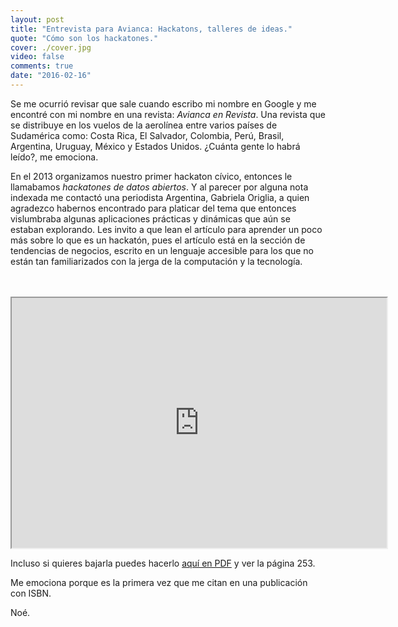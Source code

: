 ```yaml
---
layout: post
title: "Entrevista para Avianca: Hackatons, talleres de ideas."
quote: "Cómo son los hackatones."
cover: ./cover.jpg
video: false
comments: true
date: "2016-02-16"
---
```


Se me ocurrió revisar que sale cuando escribo mi nombre en Google y me encontré
con mi nombre en una revista: *Avianca en Revista*. Una revista que se distribuye
en los vuelos de la aerolínea entre varios países de Sudamérica como: Costa Rica,
El Salvador, Colombia, Perú, Brasil, Argentina, Uruguay, México y Estados Unidos.
¿Cuánta gente lo habrá leído?, me emociona.


En el 2013 organizamos nuestro primer hackaton cívico, entonces le llamabamos
*hackatones de datos abiertos*. Y al parecer por alguna nota indexada me contactó
una periodista Argentina, Gabriela Origlia, a quien agradezco habernos encontrado
para platicar del tema que entonces vislumbraba algunas aplicaciones prácticas
y dinámicas que aún se estaban explorando. Les invito a que lean el artículo para
aprender un poco más sobre lo que es un hackatón, pues el artículo está en la
sección de tendencias de negocios, escrito en un lenguaje accesible para los que no
están tan familiarizados con la jerga de la computación y la tecnología.

<br>
<br>
<iframe src="http://www.aviancaenrevista.com/ediciones/flips/Avianca_en_Revista_Ed_18/index.html#/254/" width="600" height="400""></iframe>

Incluso si quieres bajarla puedes hacerlo [aquí en PDF](http://www.aviancaenrevista.com/ediciones/flips/Avianca_en_Revista_Ed_18/pubData/source/AVIANCA%2018.pdf) y ver la página 253.

Me emociona porque es la primera vez que me citan en una publicación con ISBN.

Noé.
